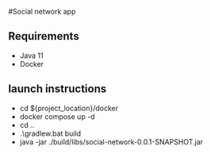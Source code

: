 #Social network app

## Requirements
- Java 11
- Docker

## launch instructions
- cd ${project_location}/docker
- docker compose up -d
- cd ..
- .\gradlew.bat build
- java -jar ./build/libs/social-network-0.0.1-SNAPSHOT.jar

###